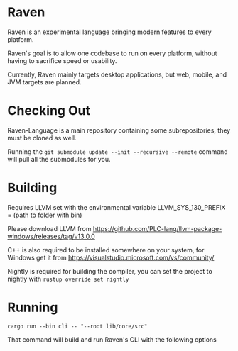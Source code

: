# Raven

Raven is an experimental language bringing modern features to every platform.

Raven's goal is to allow one codebase to run on every platform, without having to sacrifice speed or usability.

Currently, Raven mainly targets desktop applications, but web, mobile, and JVM targets are planned.

# Checking Out

Raven-Language is a main repository containing some subrepositories, they must be cloned as well.

Running the ```git submodule update --init --recursive --remote``` command will pull all the submodules for you.
# Building

Requires LLVM set with the environmental variable LLVM_SYS_130_PREFIX = (path to folder with bin)

Please download LLVM from https://github.com/PLC-lang/llvm-package-windows/releases/tag/v13.0.0

C++ is also required to be installed somewhere on your system, for Windows get it from https://visualstudio.microsoft.com/vs/community/

Nightly is required for building the compiler, you can set the project to nightly with ```rustup override set nightly```

# Running

```cargo run --bin cli -- "--root lib/core/src"```

That command will build and run Raven's CLI with the following options
